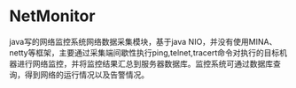 NetMonitor
==========

java写的网络监控系统网络数据采集模块，基于java NIO，并没有使用MINA、netty等框架，主要通过采集端间歇性执行ping,telnet,tracert命令对执行的目标机器进行网络监控，并将监控结果汇总到服务器数据库。监控系统可通过数据库查询，得到网络的运行情况以及告警情况。